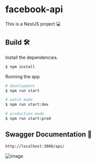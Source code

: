 # facebook-api

This is a NestJS project 💻

## Build 🛠

Install the dependencies.

```bash
$ npm install
```

Running the app

```bash
# development
$ npm run start

# watch mode
$ npm run start:dev

# production mode
$ npm run start:prod
```

## Swagger Documentation 📖

```bash
http://localhost:3000/api/
```
![image](https://user-images.githubusercontent.com/45662902/156673203-1bd19825-02cd-4714-9246-75422de2650f.png)


